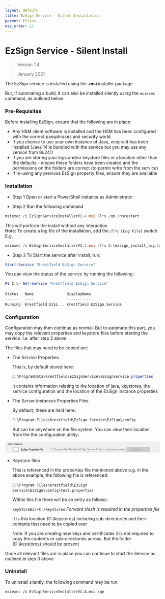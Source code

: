 ```yaml
---
layout: default
title: EzSign Service - Silent Installation
parent: EzSign
nav_order: 25
---
```


# EzSign Service - Silent Install

> Version 1.4
>
> January 2021



The EzSign service is installed using the **.msi** installer package  

But, if automating a build, it can also be installed silently using the ``msiexec`` command, as outlined below  



### Pre-Requisites

Before installing EzSign, ensure that the following are in place:

* Any HSM client software is installed and the HSM has been configured with the correct passphrases and security world
* If you choose to use your own instance of Java, ensure it has been installed (Java 14 is bundled with the service but you may use any version from 8u241)
* If you are storing your logs and/or keystore files in a location other than the defaults - ensure these folders have been created and the permissions on the folders are correct (to permit write from the service)
* If re-using any previous EzSign property files, ensure they are available



### Installation

* Step 1
   Open or start a PowerShell instance as Administrator

* Step 2
Run the following command

```powershell
msiexec /i EzSignServiceInstallerV1.4.msi /l*v /qn /norestart
```

This will perform the install without any interaction  
Note: To create a log file of the installation, add the ``/l*v [Log File]`` switch. E.g.  

```powershell
msiexec /i EzSignServiceInstallerV1.4.msi /l*v C:\ezsign_install_log.txt /qn /norestart
```

* Step 3
To Start the service after install, run:  
```powershell
Start-Service "Krestfield EzSign Service"
```
You can view the status of the service by running the following:  
```powershell
PS C:\> Get-Service "Krestfield EzSign Service"

Status   Name               DisplayName
------   ----               -----------
Running  Krestfield EzSi... Krestfield EzSign Service
```

  

### Configuration

Configuration may then continue as normal. But to automate this part, you may copy the relevant properties and keystore files before starting the service. I.e. after step 2 above  

The files that may need to be copied are:

* The *Service* Properties

  This is, by default stored here: 

  ```powershell
  C:\ProgramData\Krestfield\EzSignService\ezsignservice.properties
  ```

  It contains information relating to the location of java, keystores, the service configuration and the location of the EzSign instance properties

* The *Server* *Instances* Properties Files

  By default, these are held here:

  ```powershell
  C:\Program Files\Krestfield\EzSign Service\EzSign\config
  ```

  But can be anywhere on the file system. You can view their location from the the configuration utility:  

![image-20210129154805057](.\images\image-20210129154805057.png)

* Keystore files

  This is referenced in the properties file mentioned above e.g. in the above example, the following file is referenced:

  ``C:\Program Files\Krestfield\EzSign Service\EzSign\config\test.properties``

  Within this file there will be an entry as follows:

  ``keyStoreDir=C:/keystores`` *Forward slash is required in the properties file*

  It is this location (C:\keystores) including sub-directories and their contents that need to be copied over  

  Note: If you are creating new keys and certificates it is not required to copy the contents or sub-directories across. But the folder (C:\keystores) should be present



Once all relevant files are in place you can continue to start the Service as outlined in step 3 above  



### Uninstall

To uninstall silently, the following command may be run

```
msiexec /x EzSignServiceInstallerV1.4.msi /qn
```


